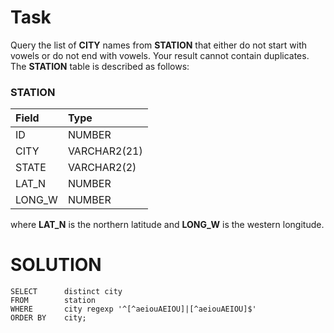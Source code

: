 # Task
Query the list of **CITY** names from **STATION** that either do not start with vowels or do not end with vowels. Your result cannot contain duplicates.
The **STATION** table is described as follows:

### STATION

| Field       | Type         |  
| :---------- | :----------- |
| ID          | NUMBER       |
| CITY        | VARCHAR2(21) |
| STATE       | VARCHAR2(2)  |
| LAT_N       | NUMBER       |
| LONG_W      | NUMBER       |

where **LAT_N** is the northern latitude and **LONG_W** is the western longitude. <br>

# SOLUTION
```
SELECT      distinct city
FROM        station
WHERE       city regexp '^[^aeiouAEIOU]|[^aeiouAEIOU]$'
ORDER BY    city;
```